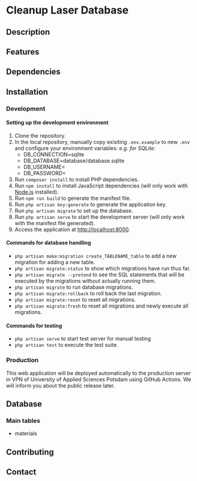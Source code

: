 # Cleanup Laser Database

## Description

## Features

## Dependencies

## Installation

### Development

#### Setting up the development environment

1. Clone the repository.
2. In the local repository, manually copy exisiting `.env.example` to new `.env` and configure your environment variables:
    *e.g. for SQLite:*
    - DB_CONNECTION=sqlite
    - DB_DATABASE=database/database.sqlite
    - DB_USERNAME=
    - DB_PASSWORD=
3. Run `composer install` to install PHP dependencies.
4. Run `npm install` to install JavaScript dependencies (will only work with [Node.js](https://nodejs.org/) installed).
5. Run `npm run build` to generate the manifest file.
6. Run `php artisan key:generate` to generate the application key.
7. Run `php artisan migrate` to set up the database.
8. Run `php artisan serve` to start the development server (will only work with the manifest file generated).
9. Access the application at [http://localhost:8000](http://localhost:8000).

#### Commands for database handling

- `php artisan make:migration create_TABLENAME_table` to add a new migration for adding a new table.
- `php artisan migrate:status` to show which migrations have run thus far.
- `php artisan migrate --pretend` to see the SQL statements that will be executed by the migrations without actually running them.
- `php artisan migrate` to run database migrations.
- `php artisan migrate:rollback` to roll back the last migration.
- `php artisan migrate:reset` to reset all migrations.
- `php artisan migrate:fresh` to reset all migrations and newly execute all migrations.

#### Commands for testing

- `php artisan serve` to start test server for manual testing
- `php artisan test` to execute the test suite.

### Production

This web application will be deployed automatically to the production server in VPN of University of Applied Sciences Potsdam using GitHub Actions. We will inform you about the public release later.

## Database

### Main tables

- materials

## Contributing

## Contact
